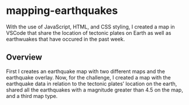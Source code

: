 # mapping-earthquakes
With the use of JavaScript, HTML, and CSS styling, I created a map in VSCode that share the location of tectonic plates on Earth as well as earthwuakes that have occured in the past week.

## Overview
First I creates an earthquake map with two different maps and the earthquake overlay. Now, for the challenge, I created a map with the earthquake data in relation to the tectonic plates’ location on the earth, shared all the earthquakes with a magnitude greater than 4.5 on the map, and a third map type.
